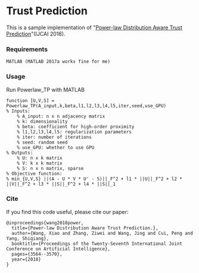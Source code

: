 # Trust Prediction
This is a sample implementation of "[Power-law Distribution Aware Trust Prediction](https://zw-zhang.github.io/files/2018_IJCAI_Trust.pdf)"(IJCAI 2018).

### Requirements
```
MATLAB (MATLAB 2017a works fine for me)
```

### Usage
Run Powerlaw_TP with MATLAB
```
function [U,V,S] = Powerlaw_TP(A_input,k,beta,l1,l2,l3,l4,l5,iter,seed,use_GPU)
% Inputs:
    % A_input: n x n adjacency matrix
    % k: dimensionality
    % beta: coefficient for high-order proximity
    % l1,l2,l3,l4,l5: regularization parameters
    % iter: number of iterations
    % seed: random seed
    % use_GPU: whether to use GPU
% Outputs:
    % U: n x k matrix
    % V: k x k matrix
    % S: n x n matrix, sparse
% Objective function:	
% min_{U,V,S} ||(A - U * V * U' - S)||_F^2 + l1 * ||U||_F^2 + l2 * ||V||_F^2 + l3 * ||S||_F^2 + l4 * ||S||_1
```

### Cite
If you find this code useful, please cite our paper:
```
@inproceedings{wang2018power,
  title={Power-law Distribution Aware Trust Prediction.},
  author={Wang, Xiao and Zhang, Ziwei and Wang, Jing and Cui, Peng and Yang, Shiqiang},
  booktitle={Proceedings of the Twenty-Seventh International Joint Conference on Artificial Intelligence},
  pages={3564--3570},
  year={2018}
}
```